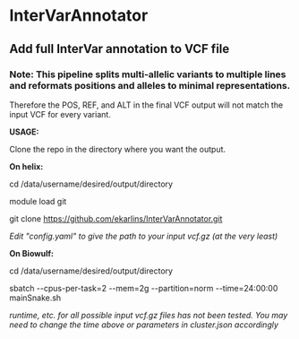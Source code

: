 # InterVarAnnotator
## Add full InterVar annotation to VCF file

### Note:  This pipeline splits multi-allelic variants to multiple lines and reformats positions and alleles to minimal representations.
Therefore the POS, REF, and ALT in the final VCF output will not match the input VCF for every variant.


**USAGE:**

Clone the repo in the directory where you want the output.

**On helix:**

cd /data/username/desired/output/directory

module load git

git clone https://github.com/ekarlins/InterVarAnnotator.git

*Edit "config.yaml" to give the path to your input vcf.gz (at the very least)*

**On Biowulf:**

cd /data/username/desired/output/directory

sbatch --cpus-per-task=2 --mem=2g --partition=norm --time=24:00:00 mainSnake.sh

*runtime, etc. for all possible input vcf.gz files has not been tested.  You may need to change the time above or parameters in cluster.json accordingly*



